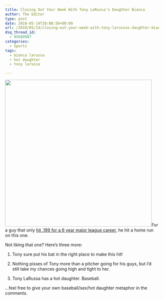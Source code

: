 ```yaml
---
title: Closing Out Your Week With Tony LaRussa’s Daughter Bianca
author: The Editor
type: post
date: 2010-05-14T20:00:50+00:00
url: /2010/05/14/closing-out-your-week-with-tony-larussas-daughter-bianca/
dsq_thread_id:
  - 95689987
categories:
  - Sports
tags:
  - bianca larussa
  - hot daughter
  - tony larussa

---
```

<a rel="attachment wp-att-4549" href="http://punchingkitty.com/2010/05/14/closing-out-your-week-with-tony-larussas-daughter-bianca/getattachment_normal/"><img class="aligncenter size-full wp-image-4549" title="GetAttachment_normal" src="http://punchingkitty.com/wp-content/uploads/2010/05/GetAttachment_normal.jpg?filter=full" alt="" width="480" height="480" /></a>For a guy that only <a href="http://www.baseball-reference.com/players/l/larusto01.shtml" target="_blank">hit .199 for a 6 year major league career</a>, he hit a home run on this one.

Not liking that one? Here&#8217;s three more:

1. Tony sure put his bat in the right place to make this hit!

2. Nothing pisses of Tony more than a pitcher going for his guys, but I&#8217;d still take my chances going high and tight to her.

3. Tony LaRussa has a hot daughter. Baseball.

&#8230;feel free to give your own baseball/sex/hot daughter metaphor in the comments.